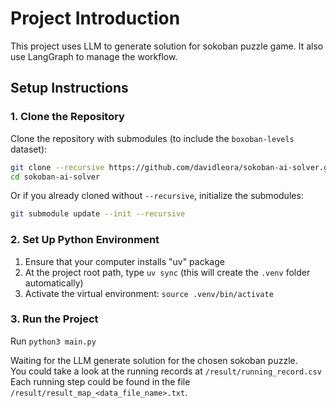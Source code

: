 # Project Introduction

This project uses LLM to generate solution for sokoban puzzle game. It also use LangGraph to manage the workflow.

## Setup Instructions

### 1. Clone the Repository

Clone the repository with submodules (to include the `boxoban-levels` dataset):

```bash
git clone --recursive https://github.com/davidleora/sokoban-ai-solver.git
cd sokoban-ai-solver
```

Or if you already cloned without `--recursive`, initialize the submodules:

```bash
git submodule update --init --recursive
```

### 2. Set Up Python Environment

1. Ensure that your computer installs "uv" package
2. At the project root path, type `uv sync` (this will create the `.venv` folder automatically)
3. Activate the virtual environment: `source .venv/bin/activate`

### 3. Run the Project

Run `python3 main.py`

Waiting for the LLM generate solution for the chosen sokoban puzzle. <br>
You could take a look at the running records at `/result/running_record.csv` <br>
Each running step could be found in the file `/result/result_map_<data_file_name>.txt`. <br><br>

